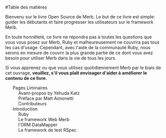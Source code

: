 #Table des matières

<div id="intro">
	<p>Bienvenu sur le livre Open Source de Merb. Le but de ce livre est simple: guider les débutants et faire progresser les utilisateurs sur le framework Merb.</p>
	<p>En toute honnêteté, ce livre ne répondra pas à toutes les questions que vous vous posez sur Merb, Ruby et malheureusement ne couvrira pas tous les cas d'usage. Cependant, avec l'aide de la communauté Ruby, nous serons en mesure de couvrir la plus grande partie de ce dont vous avez besoin pour utiliser Merb dans la vie de tous les jours.</p>
	<p>Si vous apprenez ou que vous utilisez quotidiennement Merb par le biais de cet ouvrage, <strong>veuillez, s'il vous plaît envisager d'aider à améliorer le contenu de ce livre</strong>.</p>
</div>

<ul id="toc">
	<li>
		<a href="/fr/front-matter">Pages Liminaires</a>
		<ul>
			<li><a href="/fr/front-matter/foreword">Avant-propos by Yehuda Katz</a></li>
			<li><a href="/fr/front-matter/preface">Préface par Matt Aimonetti</a></li>
			<li><a href="/fr/front-matter/contributors">Contributeurs</a></li>
		</ul>
	</li>
	<li>
		<a href="/fr/introduction">Introduction</a>
		<ul>
			<li><a href="/fr/introduction/ruby">Ruby</a></li>
			<li><a href="/fr/introduction/merb">Le framework Web Merb</a></li>
			<li><a href="/fr/introduction/datamapper">l'ORM DataMapper</a></li>
			<li><a href="/fr/introduction/rspec">Le framework de test RSpec</a></li>
		</ul>
	</li>
	
</ul>